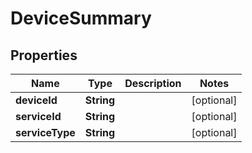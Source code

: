 

# DeviceSummary


## Properties

Name | Type | Description | Notes
------------ | ------------- | ------------- | -------------
**deviceId** | **String** |  |  [optional]
**serviceId** | **String** |  |  [optional]
**serviceType** | **String** |  |  [optional]



